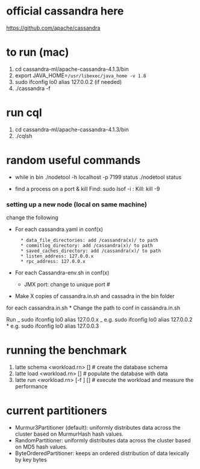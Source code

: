 # official cassandra here

https://github.com/apache/cassandra

# to run (mac)

1. cd cassandra-ml/apache-cassandra-4.1.3/bin
2. export JAVA_HOME=`/usr/libexec/java_home -v 1.8`
3. sudo ifconfig lo0 alias 127.0.0.2 (if needed)
4. ./cassandra -f

# run cql

1. cd cassandra-ml/apache-cassandra-4.1.3/bin
2. ./cqlsh

# random useful commands

- while in bin
  ./nodetool -h localhost -p 7199 status
  ./nodetool status

- find a process on a port & kill
  Find:
  sudo lsof -i :<PORT>
  Kill:
  kill -9 <PID>

### setting up a new node (local on same machine)

change the following

- For each cassandra.yaml in conf(x)

        * data_file_directories: add /cassandra(x)/ to path
        * commitlog_directory: add /cassandra(x)/ to path
        * saved_caches_directory: add /cassandra(x)/ to path
        * listen_address: 127.0.0.x
        * rpc_address: 127.0.0.x

- For each Cassandra-env.sh in conf(x)

  - JMX port: change to unique port #

- Make X copies of cassandra.in.sh and cassadra in the bin folder

for each cassandra.in.sh \* Change the path to conf in cassandra.in.sh

Run
_ sudo ifconfig lo0 alias 127.0.0.x
_ e.g. sudo ifconfig lo0 alias 127.0.0.2 \* e.g. sudo ifconfig lo0 alias 127.0.0.3

# running the benchmark

1. latte schema <workload.rn> [<node address>] # create the database schema
2. latte load <workload.rn> [<node address>] # populate the database with data
3. latte run <workload.rn> [-f <function>] [<node address>] # execute the workload and measure the performance

# current partitioners

- Murmur3Partitioner (default): uniformly distributes data across the cluster based on MurmurHash hash values.
- RandomPartitioner: uniformly distributes data across the cluster based on MD5 hash values.
- ByteOrderedPartitioner: keeps an ordered distribution of data lexically by key bytes
